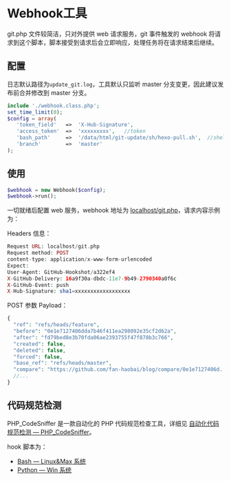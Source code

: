 Webhook工具
===========

git.php 文件较简洁，只对外提供 web 请求服务，git 事件触发的 webhook 将请求到这个脚本，脚本接受到请求后会立即响应，处理任务将在请求结束后继续。

## 配置

日志默认路径为`update_git.log`，工具默认只监听 master 分支变更，因此建议发布前合并修改到 master 分支。
 
```PHP
include './webhook.class.php';
set_time_limit(0);
$config = array(
   'token_field'   =>  'X-Hub-Signature',
   'access_token'  =>  'xxxxxxxxx',   //token
   'bash_path'     =>  '/data/html/git-update/sh/hexo-pull.sh',  //shell脚本路径
   'branch'        =>  'master'
);
```

## 使用

```PHP
$webhook = new Webhook($config);
$webhook->run();
```

一切就绪后配置 web 服务，webhook 地址为 [localhost/git.php]()，请求内容示例为：

Headers 信息：
```PHP
Request URL: localhost/git.php
Request method: POST
content-type: application/x-www-form-urlencoded
Expect: 
User-Agent: GitHub-Hookshot/a322ef4
X-GitHub-Delivery: 16a9f30a-dbdc-11e7-9b49-2790340a0f6c
X-GitHub-Event: push
X-Hub-Signature: sha1=xxxxxxxxxxxxxxxxxx
```

POST 参数 Payload：
```PHP
{
  "ref": "refs/heads/feature",
  "before": "0e1e7127406dda7b46f411ea298092e35cf2d62a",
  "after": "fd79bed8e3b70fda06ae2393755f47f878b3c766",
  "created": false,
  "deleted": false,
  "forced": false,
  "base_ref": "refs/heads/master",
  "compare": "https://github.com/fan-haobai/blog/compare/0e1e7127406d...fd79bed8e3b7",
  //...
}
```

## 代码规范检测

PHP_CodeSniffer 是一款自动化的 PHP 代码规范检查工具，详细见 [自动化代码规范检测 — PHP_CodeSniffer](https://www.fanhaobai.com/2018/04/php-code-sniffer.html)。

hook 脚本为：
* [Bash — Linux&Max 系统](/fan-haobai/webhook/tree/master/pre-commit-phpcs/pre-commit)
* [Python — Win 系统](/fan-haobai/webhook/tree/master/pre-commit-phpcs/pre-commit.py)